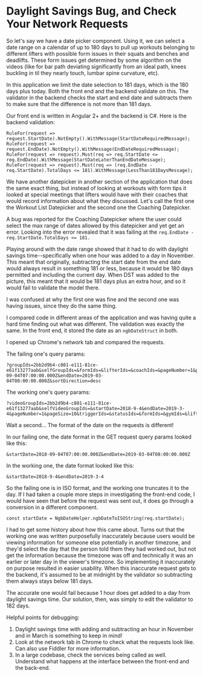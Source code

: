 # Daylight Savings Bug, and Check Your Network Requests

So let's say we have a date picker component. Using it, we can select a date range on a calendar of up to 180 days to pull up workouts belonging to different lifters with possible form issues in their squats and benches and deadlifts. These form issues get determined by some algorithm on the videos (like for bar path deviating significantly from an ideal path, knees buckling in til they nearly touch, lumbar spine curvature, etc). 

In this application we limit the date selection to 181 days, which is the 180 days plus today. Both the front end and the backend validate on this. The validator in the backend checks the start and end date and subtracts them to make sure that the difference is not more than 181 days. 

Our front end is written in Angular 2+ and the backend is C#. Here is the backend validation:

```
RuleFor(request => request.StartDate).NotEmpty().WithMessage(StartDateRequiredMessage);
RuleFor(request => request.EndDate).NotEmpty().WithMessage(EndDateRequiredMessage);
RuleFor(request => request).Must(req => req.StartDate <= req.EndDate).WithMessage(StartDateLaterThanEndDateMessage);
RuleFor(request => request).Must(req => (req.EndDate - req.StartDate).TotalDays <= 181).WithMessage(LessThan181DaysMessage);

```

We have another datepicker in another section of the application that does the same exact thing, but instead of looking at workouts with form tips it looked at special meetings that lifters would have with their coaches that would record information about what they discussed. Let's call the first one the Workout List Datepicker and the second one the Coaching Datepicker. 

A bug was reported for the Coaching Datepicker where the user could select the max range of dates allowed by this datepicker and yet get an error. Looking into the error revealed that it was failing at the `req.EndDate - req.StartDate.TotalDays <= 181.`

Playing around with the date range showed that it had to do with daylight savings time--specifically when one hour was added to a day in November. This meant that originally, subtracting the start date from the end date would always result in something 181 or less, because it would be 180 days permitted and including the current day. When DST was added to the picture, this meant that it would be 181 days plus an extra hour, and so it would fail to validate the model there. 

I was confused at why the first one was fine and the second one was having issues, since they do the same thing. 

I compared code in different areas of the application and was having quite a hard time finding out what was different. The validation was exactly the same. In the front end, it stored the date as an `ngbDateStruct` in both. 

I opened up Chrome's network tab and compared the requests. 

The failing one's query params: 
```
?groupIds=2bb2d9b4-c801-e111-81ce-e61f13277aab&selfGroupIds=&formIds=&lifterIds=&coachIds=&pageNumber=1&pageSize=10&startDate=2018-09-04T07:00:00.000Z&endDate=2019-03-04T08:00:00.000Z&sortDirection=desc
```

The working one's query params:
```
?videoGroupIds=2bb2d9b4-c801-e111-81ce-e61f13277aab&selfVideoGroupIds=&startDate=2018-9-4&endDate=2019-3-4&pageNumber=1&pageSize=10&triggerIds=&statusIds=&formIds=&gymIds=&lifterIds=&includeAllLifterAndCoachVideos=true&sortField=RecordDateLocal&sortDirection=desc
```

Wait a second...
The format of the date on the requests is different! 

In our failing one, the date format in the GET request query params looked like this:
```
&startDate=2018-09-04T07:00:00.000Z&endDate=2019-03-04T08:00:00.000Z
```

In the working one, the date format looked like this:
```
&startDate=2018-9-4&endDate=2019-3-4
```

So the failing one is in ISO format, and the working one truncates it to the day. If I had taken a couple more steps in investigating the front-end code, I would have seen that before the request was sent out, it does go through a conversion in a different component. 

```
const startDate = NgbDateHelper.ngbDateToISOString(req.startDate);
```

I had to get some history about how this came about. Turns out that the working one was written purposefully inaccurately because users would be viewing information for someone else potentially in another timezone, and they'd select the day that the person told them they had worked out, but not get the information because the timezone was off and technically it was an earlier or later day in the viewer's timezone. So implementing it inaccurately on purpose resulted in easier usability. When this inaccurate request gets to the backend, it's assumed to be at midnight by the validator so subtracting them always stays below 181 days. 

The accurate one would fail because 1 hour does get added to a day from daylight savings time. Our solution, then, was simply to edit the validator to 182 days. 

Helpful points for debugging:

1. Daylight savings time with adding and subtracting an hour in November and in March is something to keep in mind!
2. Look at the network tab in Chrome to check what the requests look like. Can also use Fiddler for more information. 
3. In a large codebase, check the services being called as well. Understand what happens at the interface between the front-end and the back-end. 